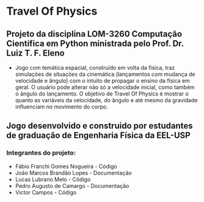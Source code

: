 # Travel Of Physics

## Projeto da disciplina LOM-3260 Computação Científica em Python ministrada pelo Prof. Dr. Luiz T. F. Eleno

* Jogo com temática espacial, construído em volta da física, traz simulações de situações da cinemática (lançamentos com mudança de velocidade e ângulo) com o intuito de propagar o ensino da física em geral. O usuário pode alterar não só a velocidade inicial, como também o ângulo do lançamento. O objetivo de Travel Of Physics é mostrar o quanto as variáveis da velocidade, do ângulo e até mesmo da gravidade influenciam no movimento do corpo.

## Jogo desenvolvido e construido por estudantes de graduação de Engenharia Física da EEL-USP

### Integrantes do projeto:

* Fábio Franchi Gomes Nogueira - Código
* João Marcos Brandão Lopes - Documentação
* Lucas Lubrano Melo - Código
* Pedro Augusto de Camargo - Documentação
* Victor Campos - Código

